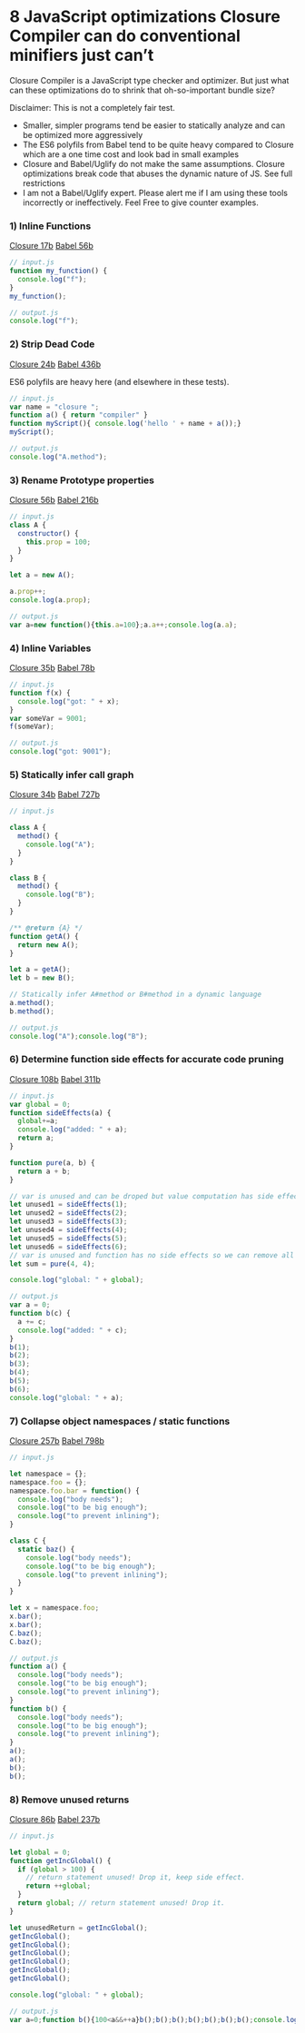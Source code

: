 # 8 JavaScript optimizations Closure Compiler can do conventional minifiers just can’t

Closure Compiler is a JavaScript type checker and optimizer. But just what can these optimizations do to shrink that oh-so-important bundle size?

Disclaimer: This is not a completely fair test.

* Smaller, simpler programs tend be easier to statically analyze and can be optimized more aggressively
* The ES6 polyfils from Babel tend to be quite heavy compared to Closure which are a one time cost and look bad in small examples
* Closure and Babel/Uglify do not make the same assumptions. Closure optimizations break code that abuses the dynamic nature of JS. See full restrictions
* I am not a Babel/Uglify expert. Please alert me if I am using these tools incorrectly or ineffectively. Feel Free to give counter examples.

### 1) Inline Functions

[Closure 17b](https://closure-compiler-debugger.appspot.com/j2cl_debugger.html#input0%3Dfunction%2520my_function()%2520%257B%250A%2520%2520console.log(%2522f%2522)%253B%250A%257D%250Amy_function()%253B%26conformanceConfig%26externs%3Dvar%2520console%2520%253D%2520%257B%257D%253B%250A%252F**%2520%2540param%2520%257Bstring%257D%2520s*%252F%250Aconsole.log%2520%253D%2520function(s)%2520%257B%257D%253B%26refasterjs-template%26TRANSPILE%3Dtrue%26CHECK_SYMBOLS%3Dtrue%26CHECK_TYPES%3Dtrue%26COMPUTE_FUNCTION_SIDE_EFFECTS%3Dtrue%26FOLD_CONSTANTS%3Dtrue%26DEAD_ASSIGNMENT_ELIMINATION%3Dtrue%26INLINE_CONSTANTS%3Dtrue%26INLINE_FUNCTIONS%3Dtrue%26COALESCE_VARIABLE_NAMES%3Dtrue%26INLINE_VARIABLES%3Dtrue%26FLOW_SENSITIVE_INLINE_VARIABLES%3Dtrue%26SMART_NAME_REMOVAL%3Dtrue%26REMOVE_DEAD_CODE%3Dtrue%26REMOVE_UNUSED_PROTOTYPE_PROPERTIES%3Dtrue%26REMOVE_UNUSED_CLASS_PROPERTIES%3Dtrue%26REMOVE_UNUSED_VARIABLES%3Dtrue%26COLLAPSE_VARIABLE_DECLARATIONS%3Dtrue%26COLLAPSE_ANONYMOUS_FUNCTIONS%3Dtrue%26CONVERT_TO_DOTTED_PROPERTIES%3Dtrue%26LABEL_RENAMING%3Dtrue%26COLLAPSE_PROPERTIES%3Dtrue%26DEVIRTUALIZE_PROTOTYPE_METHODS%3Dtrue%26DISAMBIGUATE_PROPERTIES%3Dtrue%26AMBIGUATE_PROPERTIES%3Dtrue%26VARIABLE_RENAMING%3Dtrue%26PROPERTY_RENAMING%3Dtrue%26OPTIMIZE_CALLS%3Dtrue%26CLOSURE_PASS%3Dtrue%26CROSS_MODULE_CODE_MOTION%3Dtrue%26CROSS_MODULE_METHOD_MOTION%3Dtrue%26includeDefaultExterns%3Dtrue)
[Babel 56b](https://babeljs.io/repl/#?babili=true&browsers=&build=&builtIns=false&code_lz=GYVwdgxgLglg9mABAWwJ4H1SVggFASkQG8AoRRCBAZzgBsBTAOlrgHNcAiYD_AbhIC-JNJnDR4YAryA&debug=false&forceAllTransforms=false&shippedProposals=false&circleciRepo=&evaluate=false&fileSize=false&lineWrap=true&presets=es2015%2Creact%2Cstage-2%2Cbabili&prettier=false&targets=&version=6.26.0&envVersion=)

```js
// input.js
function my_function() {
  console.log("f");
}
my_function();
```

```js
// output.js
console.log("f");
```


### 2) Strip Dead Code

[Closure 24b](https://closure-compiler-debugger.appspot.com/j2cl_debugger.html#input0%3Dclass%2520A%2520%257B%250A%2520%2520method%28%29%2520%257B%250A%2520%2520%2520%2520console.log%28%2522A.method%2522%29%253B%250A%2520%2520%257D%250A%257D%250A%250Aclass%2520B%2520%257B%250A%2520%2520deadCode%28%29%2520%257B%250A%2520%2520%2520%2520console.log%28%2522this%2520is%2520dead%2520code!%2522%29%253B%250A%2520%2520%257D%250A%257D%250A%250Anew%2520A%28%29.method%28%29%253B%26conformanceConfig%26externs%3Dvar%2520console%2520%253D%2520%257B%257D%253B%250A%252F**%2520%2540param%2520%257Bstring%257D%2520s*%252F%250Aconsole.log%2520%253D%2520function%28s%29%2520%257B%257D%253B%26refasterjs-template%26TRANSPILE%3Dtrue%26CHECK_SYMBOLS%3Dtrue%26CHECK_TYPES%3Dtrue%26COMPUTE_FUNCTION_SIDE_EFFECTS%3Dtrue%26FOLD_CONSTANTS%3Dtrue%26DEAD_ASSIGNMENT_ELIMINATION%3Dtrue%26INLINE_CONSTANTS%3Dtrue%26INLINE_FUNCTIONS%3Dtrue%26COALESCE_VARIABLE_NAMES%3Dtrue%26INLINE_VARIABLES%3Dtrue%26FLOW_SENSITIVE_INLINE_VARIABLES%3Dtrue%26SMART_NAME_REMOVAL%3Dtrue%26REMOVE_DEAD_CODE%3Dtrue%26REMOVE_UNUSED_PROTOTYPE_PROPERTIES%3Dtrue%26REMOVE_UNUSED_CLASS_PROPERTIES%3Dtrue%26REMOVE_UNUSED_VARIABLES%3Dtrue%26COLLAPSE_VARIABLE_DECLARATIONS%3Dtrue%26COLLAPSE_ANONYMOUS_FUNCTIONS%3Dtrue%26CONVERT_TO_DOTTED_PROPERTIES%3Dtrue%26LABEL_RENAMING%3Dtrue%26COLLAPSE_PROPERTIES%3Dtrue%26DEVIRTUALIZE_PROTOTYPE_METHODS%3Dtrue%26VARIABLE_RENAMING%3Dtrue%26PROPERTY_RENAMING%3Dtrue%26OPTIMIZE_CALLS%3Dtrue%26OPTIMIZE_PARAMETERS%3Dtrue%26OPTIMIZE_RETURNS%3Dtrue%26CLOSURE_PASS%3Dtrue%26CROSS_MODULE_CODE_MOTION%3Dtrue%26CROSS_MODULE_METHOD_MOTION%3Dtrue%26includeDefaultExterns%3Dtrue)
[Babel 436b](https://babeljs.io/repl/#?babili=true&browsers=&build=&builtIns=false&code_lz=GYVwdgxgLglg9mABAWwJ4H1SVggFASkQG8AoRRCBAZzgBsBTAOlrgHNcAiYD_AbhIC-JNJnDR4YAryA&debug=false&forceAllTransforms=false&shippedProposals=false&circleciRepo=&evaluate=false&fileSize=false&lineWrap=true&presets=es2015%2Creact%2Cstage-2%2Cbabili&prettier=false&targets=&version=6.26.0&envVersion=)

ES6 polyfils are heavy here (and elsewhere in these tests).

```js
// input.js
var name = "closure ";
function a() { return "compiler" }
function myScript(){ console.log('hello ' + name + a());}
myScript();
```

```js
// output.js
console.log("A.method");
```

### 3) Rename Prototype properties

[Closure 56b](https://closure-compiler-debugger.appspot.com/j2cl_debugger.html#input0%3Dclass%2520A%2520%257B%250A%2520%2520constructor%28%29%2520%257B%250A%2520%2520%2520%2520this.prop%2520%253D%2520100%253B%250A%2520%2520%257D%250A%257D%250A%250Alet%2520a%2520%253D%2520new%2520A%28%29%253B%250A%250Aa.prop%252B%252B%253B%250Aconsole.log%28a.prop%29%253B%26conformanceConfig%26externs%3Dvar%2520console%2520%253D%2520%257B%257D%253B%250A%252F**%2520%2540param%2520%257Bstring%257D%2520s*%252F%250Aconsole.log%2520%253D%2520function%28s%29%2520%257B%257D%253B%26refasterjs-template%26TRANSPILE%3Dtrue%26CHECK_SYMBOLS%3Dtrue%26CHECK_TYPES%3Dtrue%26MISSING_PROPERTIES%3Dtrue%26COMPUTE_FUNCTION_SIDE_EFFECTS%3Dtrue%26FOLD_CONSTANTS%3Dtrue%26DEAD_ASSIGNMENT_ELIMINATION%3Dtrue%26INLINE_CONSTANTS%3Dtrue%26INLINE_FUNCTIONS%3Dtrue%26COALESCE_VARIABLE_NAMES%3Dtrue%26INLINE_VARIABLES%3Dtrue%26FLOW_SENSITIVE_INLINE_VARIABLES%3Dtrue%26INLINE_PROPERTIES%3Dtrue%26SMART_NAME_REMOVAL%3Dtrue%26REMOVE_DEAD_CODE%3Dtrue%26EXTRACT_PROTOTYPE_MEMBER_DECLARATIONS%3Dtrue%26REMOVE_UNUSED_PROTOTYPE_PROPERTIES%3Dtrue%26REMOVE_UNUSED_CLASS_PROPERTIES%3Dtrue%26REMOVE_UNUSED_VARIABLES%3Dtrue%26COLLAPSE_VARIABLE_DECLARATIONS%3Dtrue%26COLLAPSE_ANONYMOUS_FUNCTIONS%3Dtrue%26CONVERT_TO_DOTTED_PROPERTIES%3Dtrue%26USE_TYPES_FOR_LOCAL_OPTIMIZATION%3Dtrue%26LABEL_RENAMING%3Dtrue%26COLLAPSE_PROPERTIES%3Dtrue%26DEVIRTUALIZE_PROTOTYPE_METHODS%3Dtrue%26DISAMBIGUATE_PROPERTIES%3Dtrue%26AMBIGUATE_PROPERTIES%3Dtrue%26VARIABLE_RENAMING%3Dtrue%26PROPERTY_RENAMING%3Dtrue%26OPTIMIZE_CALLS%3Dtrue%26OPTIMIZE_PARAMETERS%3Dtrue%26OPTIMIZE_RETURNS%3Dtrue%26CLOSURE_PASS%3Dtrue%26CROSS_MODULE_CODE_MOTION%3Dtrue%26CROSS_MODULE_METHOD_MOTION%3Dtrue%26includeDefaultExterns%3Dtrue)
[Babel 216b](https://babeljs.io/repl/#?babili=true&browsers=&build=&builtIns=false&code_lz=MYGwhgzhAECC0G8BQ1rAPYDsIBcBOArsDungBQCUiKq0OAFgJYQB0ADnum9ALzQCMABkEBuGgF8kkpCACmOaGF7RMsgO5xKYpGHac2AagNiM2dHJYh0AczK6OXCiKA&debug=false&circleciRepo=&evaluate=false&lineWrap=true&presets=es2015%2Creact%2Cstage-2%2Cbabili&targets=&version=6.26.0)

```js
// input.js
class A {
  constructor() {
    this.prop = 100;
  }
}

let a = new A();

a.prop++;
console.log(a.prop);
```

```js
// output.js
var a=new function(){this.a=100};a.a++;console.log(a.a);
```

### 4) Inline Variables

[Closure 35b](https://closure-compiler-debugger.appspot.com/j2cl_debugger.html#input0%3Dfunction%2520f%28x%29%2520%257B%250A%2520%2520console.log%28%2522got%253A%2520%2522%2520%252B%2520x%29%253B%250A%257D%250Avar%2520someVar%2520%253D%25209001%253B%250Af%28someVar%29%253B%26conformanceConfig%26externs%3Dvar%2520console%2520%253D%2520%257B%257D%253B%250A%252F**%2520%2540param%2520%257Bstring%257D%2520s*%252F%250Aconsole.log%2520%253D%2520function%28s%29%2520%257B%257D%253B%26refasterjs-template%26TRANSPILE%3Dtrue%26CHECK_SYMBOLS%3Dtrue%26CHECK_TYPES%3Dtrue%26COMPUTE_FUNCTION_SIDE_EFFECTS%3Dtrue%26FOLD_CONSTANTS%3Dtrue%26DEAD_ASSIGNMENT_ELIMINATION%3Dtrue%26INLINE_CONSTANTS%3Dtrue%26INLINE_FUNCTIONS%3Dtrue%26COALESCE_VARIABLE_NAMES%3Dtrue%26INLINE_VARIABLES%3Dtrue%26FLOW_SENSITIVE_INLINE_VARIABLES%3Dtrue%26SMART_NAME_REMOVAL%3Dtrue%26REMOVE_DEAD_CODE%3Dtrue%26REMOVE_UNUSED_PROTOTYPE_PROPERTIES%3Dtrue%26REMOVE_UNUSED_CLASS_PROPERTIES%3Dtrue%26REMOVE_UNUSED_VARIABLES%3Dtrue%26COLLAPSE_VARIABLE_DECLARATIONS%3Dtrue%26COLLAPSE_ANONYMOUS_FUNCTIONS%3Dtrue%26CONVERT_TO_DOTTED_PROPERTIES%3Dtrue%26LABEL_RENAMING%3Dtrue%26COLLAPSE_PROPERTIES%3Dtrue%26DEVIRTUALIZE_PROTOTYPE_METHODS%3Dtrue%26VARIABLE_RENAMING%3Dtrue%26PROPERTY_RENAMING%3Dtrue%26OPTIMIZE_CALLS%3Dtrue%26OPTIMIZE_PARAMETERS%3Dtrue%26OPTIMIZE_RETURNS%3Dtrue%26CLOSURE_PASS%3Dtrue%26CROSS_MODULE_CODE_MOTION%3Dtrue%26CROSS_MODULE_METHOD_MOTION%3Dtrue%26includeDefaultExterns%3Dtrue)
[Babel 78b](https://babeljs.io/repl/#?babili=true&browsers=&build=&builtIns=false&code_lz=GYVwdgxgLglg9mABMAFADwJSIN4ChGIQIDOcANgKYB0ZcA5igER1xQBcijiA1IpgNy4AvrgBuAQwBOiUgFsKANSmIAvIgCcABk0BGQajmKpGfkA&debug=false&forceAllTransforms=false&shippedProposals=false&circleciRepo=&evaluate=false&fileSize=false&lineWrap=true&presets=es2015%2Creact%2Cstage-2%2Cbabili&prettier=false&targets=&version=6.26.0&envVersion=)

```js
// input.js
function f(x) {
  console.log("got: " + x);
}
var someVar = 9001;
f(someVar);
```

```js
// output.js
console.log("got: 9001");
```

### 5) Statically infer call graph

[Closure 34b](https://closure-compiler-debugger.appspot.com/j2cl_debugger.html#input0%3Dclass%2520A%2520%257B%250A%2520%2520method%28%29%2520%257B%250A%2520%2520%2520%2520console.log%28%2522A%2522%29%253B%250A%2520%2520%257D%250A%257D%250A%250Aclass%2520B%2520%257B%250A%2520%2520method%28%29%2520%257B%250A%2520%2520%2520%2520console.log%28%2522B%2522%29%253B%250A%2520%2520%257D%250A%257D%250A%250A%252F**%2520%2540return%2520%257BA%257D%2520*%252F%250Afunction%2520getA%28%29%2520%257B%250A%2520%2520return%2520new%2520A%28%29%253B%250A%257D%250A%250Alet%2520a%2520%253D%2520getA%28%29%253B%250Alet%2520b%2520%253D%2520new%2520B%28%29%253B%250A%250A%252F%252F%2520Statically%2520infer%2520A%2523method%2520or%2520B%2523method%2520in%2520a%2520dynamic%2520language%250Aa.method%28%29%253B%250Ab.method%28%29%253B%26conformanceConfig%26externs%3Dvar%2520console%2520%253D%2520%257B%257D%253B%250A%252F**%2520%2540param%2520%257Bstring%257D%2520s*%252F%250Aconsole.log%2520%253D%2520function%28s%29%2520%257B%257D%253B%26refasterjs-template%26TRANSPILE%3Dtrue%26CHECK_SYMBOLS%3Dtrue%26CHECK_TYPES%3Dtrue%26COMPUTE_FUNCTION_SIDE_EFFECTS%3Dtrue%26FOLD_CONSTANTS%3Dtrue%26DEAD_ASSIGNMENT_ELIMINATION%3Dtrue%26INLINE_CONSTANTS%3Dtrue%26INLINE_FUNCTIONS%3Dtrue%26COALESCE_VARIABLE_NAMES%3Dtrue%26INLINE_VARIABLES%3Dtrue%26FLOW_SENSITIVE_INLINE_VARIABLES%3Dtrue%26SMART_NAME_REMOVAL%3Dtrue%26REMOVE_DEAD_CODE%3Dtrue%26REMOVE_UNUSED_PROTOTYPE_PROPERTIES%3Dtrue%26REMOVE_UNUSED_CLASS_PROPERTIES%3Dtrue%26REMOVE_UNUSED_VARIABLES%3Dtrue%26COLLAPSE_VARIABLE_DECLARATIONS%3Dtrue%26COLLAPSE_ANONYMOUS_FUNCTIONS%3Dtrue%26CONVERT_TO_DOTTED_PROPERTIES%3Dtrue%26LABEL_RENAMING%3Dtrue%26COLLAPSE_PROPERTIES%3Dtrue%26DEVIRTUALIZE_PROTOTYPE_METHODS%3Dtrue%26DISAMBIGUATE_PROPERTIES%3Dtrue%26AMBIGUATE_PROPERTIES%3Dtrue%26VARIABLE_RENAMING%3Dtrue%26PROPERTY_RENAMING%3Dtrue%26OPTIMIZE_CALLS%3Dtrue%26OPTIMIZE_PARAMETERS%3Dtrue%26OPTIMIZE_RETURNS%3Dtrue%26CLOSURE_PASS%3Dtrue%26CROSS_MODULE_CODE_MOTION%3Dtrue%26CROSS_MODULE_METHOD_MOTION%3Dtrue%26includeDefaultExterns%3Dtrue)
[Babel 727b](https://babeljs.io/repl/#?babili=true&browsers=&build=&builtIns=false&code_lz=MYGwhgzhAECC0G8BQ1oFsCmAXAFgewBMAKASkRVWmDwDsI8QMA6EPAcyICJZOSBuCgF8kwpKEgwAQuVSZchUjMrU6DZqw6dJvAamGiA9ACoj0AAIAnbAFcLNRLEHQjBpADNrNYFgCWtaGzYsIrIqFZYtvY0GADucKQCooxY0GDQALwBQQlIydAARhnQ0XGSOUgGBtAAylhgvsBgICAAntA-NG4YFnAAxHL4BNB4PZL92IPt9mkELTRgaD7A0OA0bNZggUhgTAMK_Ej5uxP7fEA&debug=false&circleciRepo=&evaluate=false&lineWrap=true&presets=es2015%2Creact%2Cstage-2%2Cbabili&targets=&version=6.26.0)

```js
// input.js

class A {
  method() {
    console.log("A");
  }
}

class B {
  method() {
    console.log("B");
  }
}

/** @return {A} */
function getA() {
  return new A();
}

let a = getA();
let b = new B();

// Statically infer A#method or B#method in a dynamic language
a.method();
b.method();
```

```js
// output.js
console.log("A");console.log("B");
```

### 6) Determine function side effects for accurate code pruning


[Closure 108b](https://closure-compiler-debugger.appspot.com/j2cl_debugger.html#input0%3Dvar%2520global%2520%253D%25200%253B%250Afunction%2520sideEffects%28a%29%2520%257B%250A%2520%2520global%252B%253Da%253B%250A%2520%2520console.log%28%2522added%253A%2520%2522%2520%252B%2520a%29%253B%250A%2520%2520return%2520a%253B%250A%257D%250A%250Afunction%2520pure%28a%252C%2520b%29%2520%257B%250A%2520%2520return%2520a%2520%252B%2520b%253B%250A%257D%250A%250A%252F%252F%2520var%2520is%2520unused%2520and%2520can%2520be%2520droped%2520but%2520value%2520computation%2520has%2520side%2520effects.%250Alet%2520unused1%2520%253D%2520sideEffects%281%29%253B%250Alet%2520unused2%2520%253D%2520sideEffects%282%29%253B%250Alet%2520unused3%2520%253D%2520sideEffects%283%29%253B%250Alet%2520unused4%2520%253D%2520sideEffects%284%29%253B%250Alet%2520unused5%2520%253D%2520sideEffects%285%29%253B%250Alet%2520unused6%2520%253D%2520sideEffects%286%29%253B%250Alet%2520sum%2520%253D%2520pure%284%252C%25204%29%253B%250A%250Aconsole.log%28%2522global%253A%2520%2522%2520%252B%2520global%29%253B%26conformanceConfig%26externs%3Dvar%2520console%2520%253D%2520%257B%257D%253B%250A%252F**%2520%2540param%2520%257Bstring%257D%2520s*%252F%250Aconsole.log%2520%253D%2520function%28s%29%2520%257B%257D%253B%26refasterjs-template%26TRANSPILE%3Dtrue%26CHECK_SYMBOLS%3Dtrue%26CHECK_TYPES%3Dtrue%26COMPUTE_FUNCTION_SIDE_EFFECTS%3Dtrue%26FOLD_CONSTANTS%3Dtrue%26DEAD_ASSIGNMENT_ELIMINATION%3Dtrue%26INLINE_CONSTANTS%3Dtrue%26INLINE_FUNCTIONS%3Dtrue%26COALESCE_VARIABLE_NAMES%3Dtrue%26INLINE_VARIABLES%3Dtrue%26FLOW_SENSITIVE_INLINE_VARIABLES%3Dtrue%26SMART_NAME_REMOVAL%3Dtrue%26REMOVE_DEAD_CODE%3Dtrue%26REMOVE_UNUSED_PROTOTYPE_PROPERTIES%3Dtrue%26REMOVE_UNUSED_CLASS_PROPERTIES%3Dtrue%26REMOVE_UNUSED_VARIABLES%3Dtrue%26COLLAPSE_VARIABLE_DECLARATIONS%3Dtrue%26COLLAPSE_ANONYMOUS_FUNCTIONS%3Dtrue%26CONVERT_TO_DOTTED_PROPERTIES%3Dtrue%26LABEL_RENAMING%3Dtrue%26COLLAPSE_PROPERTIES%3Dtrue%26DEVIRTUALIZE_PROTOTYPE_METHODS%3Dtrue%26VARIABLE_RENAMING%3Dtrue%26PROPERTY_RENAMING%3Dtrue%26OPTIMIZE_CALLS%3Dtrue%26OPTIMIZE_PARAMETERS%3Dtrue%26OPTIMIZE_RETURNS%3Dtrue%26CLOSURE_PASS%3Dtrue%26CROSS_MODULE_CODE_MOTION%3Dtrue%26CROSS_MODULE_METHOD_MOTION%3Dtrue%26includeDefaultExterns%3Dtrue)
[Babel 311b](https://babeljs.io/repl/#?babili=true&browsers=&build=&builtIns=false&code_lz=G4QwTgBA5gNg9gIxDCBeCAGA3AKAGYCuAdgMYAuAlnERAM4UAmApgKJ55Pm0AUIAlBADeOCNHhIYAalQhcoktVpwYTAHTwo3AEQgGzBgC4IWiJIj85EMEzIEwNWTgC-OfMXJUaABztNeAGggEAWFRa1t7c1Mg3BccAHp4iFBICloIYgJaJgZzIlySEBoEJggGMDgvHKCCMmTkAlKFAFsfMhBKaggACxB0-mYIJnZOMlpVHBU6zOyGAEY0OkZWEa5uOb5cKYyiLJyAJkWBlY41_c3Jmx29hgBmI-W2U7HuW4vtmZyAFgfmJ9GeF93ldPgwAKy_E4A7hg4HTXazABskP-a0RcLoBGaix81m4X0CQNwOAURCUKnUcE0WlgiGQRhMZlpEk2QA&debug=false&circleciRepo=&evaluate=false&lineWrap=true&presets=es2015%2Creact%2Cstage-2%2Cbabili&targets=&version=6.26.0)

```js
// input.js
var global = 0;
function sideEffects(a) {
  global+=a;
  console.log("added: " + a);
  return a;
}

function pure(a, b) {
  return a + b;
}

// var is unused and can be droped but value computation has side effects.
let unused1 = sideEffects(1);
let unused2 = sideEffects(2);
let unused3 = sideEffects(3);
let unused4 = sideEffects(4);
let unused5 = sideEffects(5);
let unused6 = sideEffects(6);
// var is unused and function has no side effects so we can remove all the code
let sum = pure(4, 4);

console.log("global: " + global);
```

```js
// output.js
var a = 0;
function b(c) {
  a += c;
  console.log("added: " + c);
}
b(1);
b(2);
b(3);
b(4);
b(5);
b(6);
console.log("global: " + a);
```

### 7) Collapse object namespaces / static functions


[Closure 257b](https://closure-compiler-debugger.appspot.com/j2cl_debugger.html#input0%3Dlet%2520namespace%2520%253D%2520%257B%257D%253B%250Anamespace.foo%2520%253D%2520%257B%257D%253B%250Anamespace.foo.bar%2520%253D%2520function%28%29%2520%257B%250A%2520%2520console.log%28%2522body%2520needs%2522%29%253B%250A%2520%2520console.log%28%2522to%2520be%2520big%2520enough%2522%29%253B%250A%2520%2520console.log%28%2522to%2520prevent%2520inlining%2522%29%253B%250A%257D%250A%250Aclass%2520C%2520%257B%250A%2520%2520static%2520baz%28%29%2520%257B%250A%2520%2520%2509console.log%28%2522body%2520needs%2522%29%253B%250A%2520%2520%2509console.log%28%2522to%2520be%2520big%2520enough%2522%29%253B%250A%2520%2520%2509console.log%28%2522to%2520prevent%2520inlining%2522%29%253B%250A%2520%2520%257D%250A%257D%250A%250Alet%2520x%2520%253D%2520namespace.foo%253B%250Ax.bar%28%29%253B%250Ax.bar%28%29%253B%250AC.baz%28%29%253B%250AC.baz%28%29%253B%26conformanceConfig%26externs%3Dvar%2520console%2520%253D%2520%257B%257D%253B%250A%252F**%2520%2540param%2520%257Bstring%257D%2520s*%252F%250Aconsole.log%2520%253D%2520function%28s%29%2520%257B%257D%253B%26refasterjs-template%26TRANSPILE%3Dtrue%26CHECK_SYMBOLS%3Dtrue%26CHECK_TYPES%3Dtrue%26COMPUTE_FUNCTION_SIDE_EFFECTS%3Dtrue%26FOLD_CONSTANTS%3Dtrue%26DEAD_ASSIGNMENT_ELIMINATION%3Dtrue%26INLINE_CONSTANTS%3Dtrue%26INLINE_FUNCTIONS%3Dtrue%26COALESCE_VARIABLE_NAMES%3Dtrue%26INLINE_VARIABLES%3Dtrue%26FLOW_SENSITIVE_INLINE_VARIABLES%3Dtrue%26SMART_NAME_REMOVAL%3Dtrue%26REMOVE_DEAD_CODE%3Dtrue%26REMOVE_UNUSED_PROTOTYPE_PROPERTIES%3Dtrue%26REMOVE_UNUSED_CLASS_PROPERTIES%3Dtrue%26REMOVE_UNUSED_VARIABLES%3Dtrue%26COLLAPSE_VARIABLE_DECLARATIONS%3Dtrue%26COLLAPSE_ANONYMOUS_FUNCTIONS%3Dtrue%26CONVERT_TO_DOTTED_PROPERTIES%3Dtrue%26LABEL_RENAMING%3Dtrue%26COLLAPSE_PROPERTIES%3Dtrue%26DEVIRTUALIZE_PROTOTYPE_METHODS%3Dtrue%26DISAMBIGUATE_PROPERTIES%3Dtrue%26AMBIGUATE_PROPERTIES%3Dtrue%26VARIABLE_RENAMING%3Dtrue%26PROPERTY_RENAMING%3Dtrue%26OPTIMIZE_CALLS%3Dtrue%26OPTIMIZE_PARAMETERS%3Dtrue%26OPTIMIZE_RETURNS%3Dtrue%26CLOSURE_PASS%3Dtrue%26CROSS_MODULE_CODE_MOTION%3Dtrue%26CROSS_MODULE_METHOD_MOTION%3Dtrue%26PRETTY_PRINT%3Dtrue%26includeDefaultExterns%3Dtrue)
[Babel 798b](https://babeljs.io/repl/#?babili=true&browsers=&build=&builtIns=false&code_lz=G4QwTgBA5gNg9gIxDCBeCAGA3AKAGYCuAdgMYAuAlnERAM4UAmApgKJ55Pm0AUIAlBADeOCNHhIYAalQhcoktVpwYTAHTwo3AEQgGzBgC4IWiJIj85EMEzIEwNWTgC-OfMXJUaABztNeAGggEAWFRa1t7c1Mg3BccAHp4iFBICloIYgJaJgZzIlySEBoEJggGMDgvHKCCMmTkAlKFAFsfMhBKaggACxB0-mYIJnZOMlpVHBU6zOyGAEY0OkZWEa5uOb5cKYyiLJyAJkWBlY41_c3Jmx29hgBmI-W2U7HuW4vtmZyAFgfmJ9GeF93ldPgwAKy_E4A7hg4HTXazABskP-a0RcLoBGaix81m4X0CQNwOAURCUKnUcE0WlgiGQRhMZlpEk2QA&debug=false&circleciRepo=&evaluate=false&lineWrap=true&presets=es2015%2Creact%2Cstage-2%2Cbabili&targets=&version=6.26.0)

```js
// input.js

let namespace = {};
namespace.foo = {};
namespace.foo.bar = function() {
  console.log("body needs");
  console.log("to be big enough");
  console.log("to prevent inlining");
}

class C {
  static baz() {
  	console.log("body needs");
  	console.log("to be big enough");
  	console.log("to prevent inlining");
  }
}

let x = namespace.foo;
x.bar();
x.bar();
C.baz();
C.baz();
```

```js
// output.js
function a() {
  console.log("body needs");
  console.log("to be big enough");
  console.log("to prevent inlining");
}
function b() {
  console.log("body needs");
  console.log("to be big enough");
  console.log("to prevent inlining");
}
a();
a();
b();
b();
```

### 8) Remove unused returns

[Closure 86b](https://closure-compiler-debugger.appspot.com/j2cl_debugger.html#input0%3Dlet%2520global%2520%253D%25200%253B%250Afunction%2520getIncGlobal%28%29%2520%257B%250A%2520%2520if%2520%28global%2520%253E%2520100%29%2520%257B%250A%2520%2520%2520%2520%252F%252F%2520return%2520statement%2520unused!%2520Drop%2520it%252C%2520keep%2520side%2520effect.%250A%2520%2520%2520%2520return%2520%252B%252Bglobal%253B%250A%2520%2520%257D%250A%2520%2520return%2520global%253B%2520%252F%252F%2520return%2520statement%2520unused!%2520Drop%2520it.%250A%257D%250A%250Alet%2520unusedReturn%2520%253D%2520getIncGlobal%28%29%253B%250AgetIncGlobal%28%29%253B%250AgetIncGlobal%28%29%253B%250AgetIncGlobal%28%29%253B%250AgetIncGlobal%28%29%253B%250AgetIncGlobal%28%29%253B%250AgetIncGlobal%28%29%253B%250A%250Aconsole.log%28%2522global%253A%2520%2522%2520%252B%2520global%29%253B%26conformanceConfig%26externs%3Dvar%2520console%2520%253D%2520%257B%257D%253B%250A%252F**%2520%2540param%2520%257Bstring%257D%2520s*%252F%250Aconsole.log%2520%253D%2520function%28s%29%2520%257B%257D%253B%26refasterjs-template%26TRANSPILE%3Dtrue%26CHECK_SYMBOLS%3Dtrue%26CHECK_TYPES%3Dtrue%26MISSING_PROPERTIES%3Dtrue%26COMPUTE_FUNCTION_SIDE_EFFECTS%3Dtrue%26FOLD_CONSTANTS%3Dtrue%26DEAD_ASSIGNMENT_ELIMINATION%3Dtrue%26INLINE_CONSTANTS%3Dtrue%26INLINE_FUNCTIONS%3Dtrue%26COALESCE_VARIABLE_NAMES%3Dtrue%26INLINE_VARIABLES%3Dtrue%26FLOW_SENSITIVE_INLINE_VARIABLES%3Dtrue%26INLINE_PROPERTIES%3Dtrue%26SMART_NAME_REMOVAL%3Dtrue%26REMOVE_DEAD_CODE%3Dtrue%26EXTRACT_PROTOTYPE_MEMBER_DECLARATIONS%3Dtrue%26REMOVE_UNUSED_PROTOTYPE_PROPERTIES%3Dtrue%26REMOVE_UNUSED_CLASS_PROPERTIES%3Dtrue%26REMOVE_UNUSED_VARIABLES%3Dtrue%26COLLAPSE_VARIABLE_DECLARATIONS%3Dtrue%26COLLAPSE_ANONYMOUS_FUNCTIONS%3Dtrue%26CONVERT_TO_DOTTED_PROPERTIES%3Dtrue%26USE_TYPES_FOR_LOCAL_OPTIMIZATION%3Dtrue%26LABEL_RENAMING%3Dtrue%26COLLAPSE_PROPERTIES%3Dtrue%26DEVIRTUALIZE_PROTOTYPE_METHODS%3Dtrue%26DISAMBIGUATE_PROPERTIES%3Dtrue%26AMBIGUATE_PROPERTIES%3Dtrue%26VARIABLE_RENAMING%3Dtrue%26PROPERTY_RENAMING%3Dtrue%26OPTIMIZE_CALLS%3Dtrue%26OPTIMIZE_PARAMETERS%3Dtrue%26OPTIMIZE_RETURNS%3Dtrue%26CLOSURE_PASS%3Dtrue%26CROSS_MODULE_CODE_MOTION%3Dtrue%26CROSS_MODULE_METHOD_MOTION%3Dtrue%26includeDefaultExterns%3Dtrue)
[Babel 237b](https://babeljs.io/repl/#?babili=true&browsers=&build=&builtIns=false&code_lz=DYUwLgBA5sD2BGBDYEC8EAMBuAUAMwFcA7AYzAEtYjpwBJUgcTiWAAoBKCAbxwgnLwRWMBMggA-CAEYMGTjz58ATuAJLqAag0iWuPgF9eEFWDXUdyXIZyhIxAgGcQAEwBKq9Whph6JJqLZ2XCg6RmZkDmDQv3DAqJ8wgMicEISYpKCU6P8WZNTfHIjMnBIqB1hQADo4KFYAIgtgAC4IOogNaFigoA&debug=false&circleciRepo=&evaluate=false&lineWrap=true&presets=es2015%2Creact%2Cstage-2%2Cbabili&targets=&version=6.26.0)

```js
// input.js

let global = 0;
function getIncGlobal() {
  if (global > 100) {
    // return statement unused! Drop it, keep side effect.
    return ++global;
  }
  return global; // return statement unused! Drop it.
}

let unusedReturn = getIncGlobal();
getIncGlobal();
getIncGlobal();
getIncGlobal();
getIncGlobal();
getIncGlobal();
getIncGlobal();

console.log("global: " + global);
```

```js
// output.js
var a=0;function b(){100<a&&++a}b();b();b();b();b();b();b();console.log("global: "+a);
```
